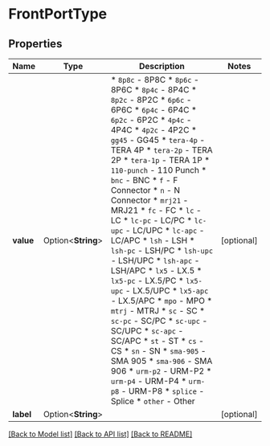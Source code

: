 # FrontPortType

## Properties

Name | Type | Description | Notes
------------ | ------------- | ------------- | -------------
**value** | Option<**String**> | * `8p8c` - 8P8C * `8p6c` - 8P6C * `8p4c` - 8P4C * `8p2c` - 8P2C * `6p6c` - 6P6C * `6p4c` - 6P4C * `6p2c` - 6P2C * `4p4c` - 4P4C * `4p2c` - 4P2C * `gg45` - GG45 * `tera-4p` - TERA 4P * `tera-2p` - TERA 2P * `tera-1p` - TERA 1P * `110-punch` - 110 Punch * `bnc` - BNC * `f` - F Connector * `n` - N Connector * `mrj21` - MRJ21 * `fc` - FC * `lc` - LC * `lc-pc` - LC/PC * `lc-upc` - LC/UPC * `lc-apc` - LC/APC * `lsh` - LSH * `lsh-pc` - LSH/PC * `lsh-upc` - LSH/UPC * `lsh-apc` - LSH/APC * `lx5` - LX.5 * `lx5-pc` - LX.5/PC * `lx5-upc` - LX.5/UPC * `lx5-apc` - LX.5/APC * `mpo` - MPO * `mtrj` - MTRJ * `sc` - SC * `sc-pc` - SC/PC * `sc-upc` - SC/UPC * `sc-apc` - SC/APC * `st` - ST * `cs` - CS * `sn` - SN * `sma-905` - SMA 905 * `sma-906` - SMA 906 * `urm-p2` - URM-P2 * `urm-p4` - URM-P4 * `urm-p8` - URM-P8 * `splice` - Splice * `other` - Other | [optional]
**label** | Option<**String**> |  | [optional]

[[Back to Model list]](../README.md#documentation-for-models) [[Back to API list]](../README.md#documentation-for-api-endpoints) [[Back to README]](../README.md)


